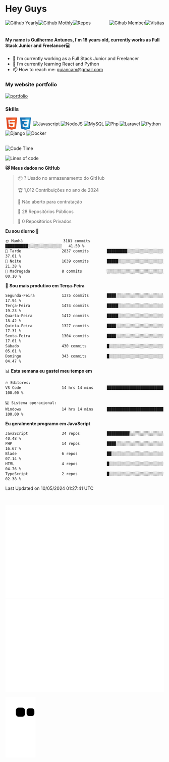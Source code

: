 # Hey Guys

<img align="right" alt="Visitas" src="https://komarev.com/ghpvc/?username=GuilhermeAntunes15&label=Profile%20views&color=blueviolet&style=flat">
<img title="Github Yearly commits" alt="Github Yearly" align="left" src="https://badges.strrl.dev/years/GuilhermeAntunes15?style=flat&color=blueviolet&logo=github" />
<img title="Github Yearly commits" alt="Github Mothly" align="left" src="https://badges.strrl.dev/commits/monthly/GuilhermeAntunes15?style=flat&color=blueviolet" />
<img title="Gihub Member" alt="Gihub Member" align="right" src="https://badges.strrl.dev/contributions/all/GuilhermeAntunes15?color=blueviolet" />
<img title="Repos" alt="Repos" align="left" src="https://badges.strrl.dev/repos/GuilhermeAntunes15?style=flat&color=blueviolet" />

<br />
<br />

#### My name is Guilherme Antunes, I'm 18 years old, currently works as Full Stack Junior and Freelancer💻

- 🔭 I’m currently working as a  Full Stack Junior and Freelancer
- 🌱 I’m currently learning React and Python
- 📫 How to reach me: guiancam@gmail.com

### My website portfolio

<div style="display: inline_block">
  <a href="http://guilhermeantunes.epizy.com/" target="_blank"><img align="center" alt="portfolio" height="40" width="80" src="https://img.shields.io/badge/bio.link-000000%7D?style=for-the-badge&logo=biolink&logoColor=white" /></a>
</div>

### Skills

<div style="display: inline_block">
  <img align="center" alt="HTML" height="40" width="40" src="https://raw.githubusercontent.com/devicons/devicon/master/icons/html5/html5-original.svg">
  <img align="center" alt="CSS" height="40" width="40" src="https://raw.githubusercontent.com/devicons/devicon/master/icons/css3/css3-original.svg">
  <img align="center" alt="Javascript" height="40" width="40" src="https://cdn.jsdelivr.net/gh/devicons/devicon/icons/javascript/javascript-original.svg" />
  <img align="center" alt="NodeJS" height="40" width="40" src="https://cdn.jsdelivr.net/gh/devicons/devicon/icons/nodejs/nodejs-original.svg" />
  <img align="center" alt="MySQL" height="40" width="40" src="https://cdn.jsdelivr.net/gh/devicons/devicon/icons/mysql/mysql-original.svg" />
  <img align="center" alt="Php" height="40" width="40" src="https://cdn.jsdelivr.net/gh/devicons/devicon/icons/php/php-original.svg" />
  <img align="center" alt="Laravel" height="40" width="40" src="https://cdn.jsdelivr.net/gh/devicons/devicon/icons/laravel/laravel-original.svg" />
  <img align="center" alt="Python" height="40" width="40" src="https://cdn.jsdelivr.net/gh/devicons/devicon/icons/python/python-original.svg" />
   <img align="center" alt="Django" height="40" width="40" src="https://cdn.jsdelivr.net/gh/devicons/devicon/icons/django/django-plain.svg" />
  <img align="center" alt="Docker" height="40" width="40" src="https://cdn.jsdelivr.net/gh/devicons/devicon/icons/docker/docker-original-wordmark.svg" />
</div>

<br/>

<!--START_SECTION:waka-->
![Code Time](http://img.shields.io/badge/Code%20Time-399%20hrs%2034%20mins-blue)

![Lines of code](https://img.shields.io/badge/Desde%20o%20Hello%20World%20eu%20escrevi-10.0%20million%20linhas%20de%20c%C3%B3digo-blue)

**🐱 Meus dados no GitHub** 

> 📦 ? Usado no armazenamento do GitHub 
 > 
> 🏆 1,012 Contribuições no ano de 2024
 > 
> 🚫 Não aberto para contratação
 > 
> 📜 28 Repositórios Públicos 
 > 
> 🔑 0 Repositórios Privados 
 > 
**Eu sou diurno 🐤** 

```text
🌞 Manhã                  3181 commits        ██████████░░░░░░░░░░░░░░░   41.50 % 
🌆 Tarde                  2837 commits        █████████░░░░░░░░░░░░░░░░   37.01 % 
🌃 Noite                  1639 commits        █████░░░░░░░░░░░░░░░░░░░░   21.38 % 
🌙 Madrugada              8 commits           ░░░░░░░░░░░░░░░░░░░░░░░░░   00.10 % 
```
📅 **Sou mais produtivo em Terça-Feira** 

```text
Segunda-Feira            1375 commits        ████░░░░░░░░░░░░░░░░░░░░░   17.94 % 
Terça-Feira              1474 commits        █████░░░░░░░░░░░░░░░░░░░░   19.23 % 
Quarta-Feira             1412 commits        █████░░░░░░░░░░░░░░░░░░░░   18.42 % 
Quinta-Feira             1327 commits        ████░░░░░░░░░░░░░░░░░░░░░   17.31 % 
Sexta-Feira              1304 commits        ████░░░░░░░░░░░░░░░░░░░░░   17.01 % 
Sábado                   430 commits         █░░░░░░░░░░░░░░░░░░░░░░░░   05.61 % 
Domingo                  343 commits         █░░░░░░░░░░░░░░░░░░░░░░░░   04.47 % 
```


📊 **Esta semana eu gastei meu tempo em** 

```text
🔥 Editores: 
VS Code                  14 hrs 14 mins      █████████████████████████   100.00 % 

💻 Sistema operacional: 
Windows                  14 hrs 14 mins      █████████████████████████   100.00 % 
```

**Eu geralmente programo em JavaScript** 

```text
JavaScript               34 repos            ██████████░░░░░░░░░░░░░░░   40.48 % 
PHP                      14 repos            ████░░░░░░░░░░░░░░░░░░░░░   16.67 % 
Blade                    6 repos             ██░░░░░░░░░░░░░░░░░░░░░░░   07.14 % 
HTML                     4 repos             █░░░░░░░░░░░░░░░░░░░░░░░░   04.76 % 
TypeScript               2 repos             █░░░░░░░░░░░░░░░░░░░░░░░░   02.38 % 
```




 Last Updated on 10/05/2024 01:27:41 UTC
<!--END_SECTION:waka-->

<br/>

![Languages](https://github.com/GuilhermeAntunes15/github-stats/blob/master/generated/languages.svg)
![Overview](https://github.com/GuilhermeAntunes15/github-stats/blob/master/generated/overview.svg)

![Snake animation](https://github.com/GuilhermeAntunes15/GuilhermeAntunes15/blob/output/github-contribution-grid-snake.svg)

